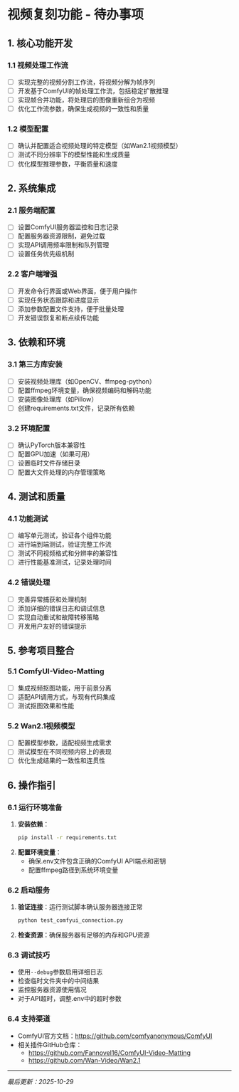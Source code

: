 # 视频复刻功能 - 待办事项

## 1. 核心功能开发

### 1.1 视频处理工作流
- [ ] 实现完整的视频分割工作流，将视频分解为帧序列
- [ ] 开发基于ComfyUI的帧处理工作流，包括稳定扩散推理
- [ ] 实现帧合并功能，将处理后的图像重新组合为视频
- [ ] 优化工作流参数，确保生成视频的一致性和质量

### 1.2 模型配置
- [ ] 确认并配置适合视频处理的特定模型（如Wan2.1视频模型）
- [ ] 测试不同分辨率下的模型性能和生成质量
- [ ] 优化模型推理参数，平衡质量和速度

## 2. 系统集成

### 2.1 服务端配置
- [ ] 设置ComfyUI服务器监控和日志记录
- [ ] 配置服务器资源限制，避免过载
- [ ] 实现API调用频率限制和队列管理
- [ ] 设置任务优先级机制

### 2.2 客户端增强
- [ ] 开发命令行界面或Web界面，便于用户操作
- [ ] 实现任务状态跟踪和进度显示
- [ ] 添加参数配置文件支持，便于批量处理
- [ ] 开发错误恢复和断点续传功能

## 3. 依赖和环境

### 3.1 第三方库安装
- [ ] 安装视频处理库（如OpenCV、ffmpeg-python）
- [ ] 配置ffmpeg环境变量，确保视频编码和解码功能
- [ ] 安装图像处理库（如Pillow）
- [ ] 创建requirements.txt文件，记录所有依赖

### 3.2 环境配置
- [ ] 确认PyTorch版本兼容性
- [ ] 配置GPU加速（如果可用）
- [ ] 设置临时文件存储目录
- [ ] 配置大文件处理的内存管理策略

## 4. 测试和质量

### 4.1 功能测试
- [ ] 编写单元测试，验证各个组件功能
- [ ] 进行端到端测试，验证完整工作流
- [ ] 测试不同视频格式和分辨率的兼容性
- [ ] 进行性能基准测试，记录处理时间

### 4.2 错误处理
- [ ] 完善异常捕获和处理机制
- [ ] 添加详细的错误日志和调试信息
- [ ] 实现自动重试和故障转移策略
- [ ] 开发用户友好的错误提示

## 5. 参考项目整合

### 5.1 ComfyUI-Video-Matting
- [ ] 集成视频抠图功能，用于前景分离
- [ ] 适配API调用方式，与现有代码集成
- [ ] 测试抠图效果和性能

### 5.2 Wan2.1视频模型
- [ ] 配置模型参数，适配视频生成需求
- [ ] 测试模型在不同视频内容上的表现
- [ ] 优化生成结果的一致性和连贯性

## 6. 操作指引

### 6.1 运行环境准备
1. **安装依赖**：
   ```bash
   pip install -r requirements.txt
   ```
2. **配置环境变量**：
   - 确保.env文件包含正确的ComfyUI API端点和密钥
   - 配置ffmpeg路径到系统环境变量

### 6.2 启动服务
1. **验证连接**：运行测试脚本确认服务器连接正常
   ```bash
   python test_comfyui_connection.py
   ```
2. **检查资源**：确保服务器有足够的内存和GPU资源

### 6.3 调试技巧
- 使用`--debug`参数启用详细日志
- 检查临时文件夹中的中间结果
- 监控服务器资源使用情况
- 对于API超时，调整.env中的超时参数

### 6.4 支持渠道
- ComfyUI官方文档：https://github.com/comfyanonymous/ComfyUI
- 相关插件GitHub仓库：
  - https://github.com/Fannovel16/ComfyUI-Video-Matting
  - https://github.com/Wan-Video/Wan2.1

---

*最后更新：2025-10-29*